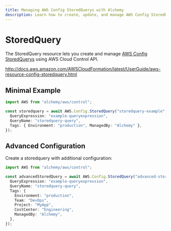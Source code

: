 ```yaml
---
title: Managing AWS Config StoredQuerys with Alchemy
description: Learn how to create, update, and manage AWS Config StoredQuerys using Alchemy Cloud Control.
---
```


# StoredQuery

The StoredQuery resource lets you create and manage [AWS Config StoredQuerys](https://docs.aws.amazon.com/config/latest/userguide/) using AWS Cloud Control API.

http://docs.aws.amazon.com/AWSCloudFormation/latest/UserGuide/aws-resource-config-storedquery.html

## Minimal Example

```ts
import AWS from "alchemy/aws/control";

const storedquery = await AWS.Config.StoredQuery("storedquery-example", {
  QueryExpression: "example-queryexpression",
  QueryName: "storedquery-query",
  Tags: { Environment: "production", ManagedBy: "Alchemy" },
});
```

## Advanced Configuration

Create a storedquery with additional configuration:

```ts
import AWS from "alchemy/aws/control";

const advancedStoredQuery = await AWS.Config.StoredQuery("advanced-storedquery", {
  QueryExpression: "example-queryexpression",
  QueryName: "storedquery-query",
  Tags: {
    Environment: "production",
    Team: "DevOps",
    Project: "MyApp",
    CostCenter: "Engineering",
    ManagedBy: "Alchemy",
  },
});
```

